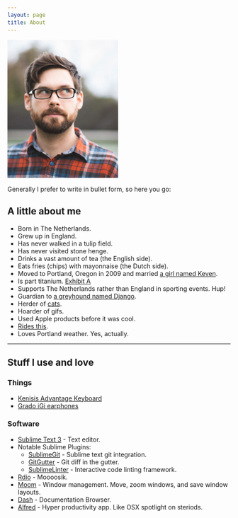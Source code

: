 ```yaml
---
layout: page
title: About
---
```


<img class="img_right" src="/assets/images/piet.jpg" width="250" alt="">

Generally I prefer to write in bullet form, so here you go:

A little about me
---

- Born in The Netherlands.
- Grew up in England.
- Has never walked in a tulip field.
- Has never visited stone henge.
- Drinks a vast amount of tea (the English side).
- Eats fries (chips) with mayonnaise (the Dutch side).
- Moved to Portland, Oregon in 2009 and married [a girl named Keven][girlkeven].
- Is part titanium. [Exhibit A](https://www.dropbox.com/s/b0p8fz7f2406i67/femur%20after%20op.jpg)
- Supports The Netherlands rather than England in sporting events. Hup!
- Guardian to [a greyhound named Django](https://www.dropbox.com/sc/8ye94tzekozbvpb/4fKaH-TIWI).
- Herder of [cats](https://www.dropbox.com/sh/xzf0qw7j3pld7wy/4vcKJidL7r).
- Hoarder of gifs.
- Used Apple products before it was cool.
- [Rides this](https://www.dropbox.com/s/l901jyrjw3tsxq2/2012-12-30%2014.04.50.jpg).
- Loves Portland weather. Yes, actually.

------

Stuff I use and love
---

### Things

- [Kenisis Advantage Keyboard][kenisis]
- [Grado iGi earphones][grado]

### Software

- [Sublime Text 3][sublime] - Text editor.
- Notable Sublime Plugins:
    - [SublimeGit][sublime-git] - Sublime text git integration.
    - [GitGutter][sublime-gitgutter] - Git diff in the gutter.
    - [SublimeLinter][sublime-linter] - Interactive code linting framework.
- [Rdio][rdio] - Moooosik.
- [Moom][moom] - Window management. Move, zoom windows, and save window layouts.
- [Dash][dash] - Documentation Browser.
- [Alfred][alfred] - Hyper productivity app. Like OSX spotlight on steriods.

[kenisis]: http://www.kinesis-ergo.com/shop/advantage-for-pc-mac/
[grado]: http://www.gradolabs.com/page_headphones.php?item=cac74d2c37c43ddd760763ef5fcd780b
[akg]: http://www.headphone.com/collections/over-ear-headphones/products/akg-k-550
[sublime]: http://www.sublimetext.com/
[sublime-git]: https://sublimegit.net/
[sublime-gitgutter]: https://sublime.wbond.net/packages/GitGutter
[sublime-linter]: https://sublime.wbond.net/packages/sublimelint
[rdio]: http://rdio.com
[moom]: http://manytricks.com/moom/
[dash]: http://kapeli.com/dash
[alfred]: http://www.alfredapp.com/
[girlkeven]: http://www.girlkeven.com/
